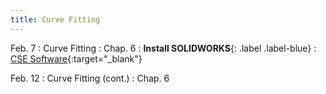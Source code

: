 ```yaml
---
title: Curve Fitting
---
```

Feb. 7
: Curve Fitting
  : Chap. 6
: **Install SOLIDWORKS**{: .label .label-blue} 
  : [CSE Software](https://cse.umn.edu/cseit/software){:target="_blank"}

Feb. 12
: Curve Fitting (cont.)
  : Chap. 6

